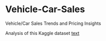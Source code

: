 # Vehicle-Car-Sales
Vehicle/Car Sales Trends and Pricing Insights

Analysis of this Kaggle dataset
[text](https://www.kaggle.com/datasets/syedanwarafridi/vehicle-sales-data)